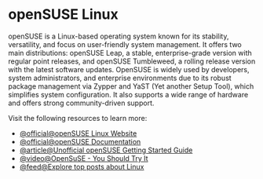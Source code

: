 # openSUSE Linux

openSUSE is a Linux-based operating system known for its stability, versatility, and focus on user-friendly system management. It offers two main distributions: openSUSE Leap, a stable, enterprise-grade version with regular point releases, and openSUSE Tumbleweed, a rolling release version with the latest software updates. OpenSUSE is widely used by developers, system administrators, and enterprise environments due to its robust package management via Zypper and YaST (Yet another Setup Tool), which simplifies system configuration. It also supports a wide range of hardware and offers strong community-driven support.

Visit the following resources to learn more:

- [@official@openSUSE Linux Website](https://www.opensuse.org/)
- [@official@openSUSE Documentation](https://en.opensuse.org/Main_Page)
- [@article@Unofficial openSUSE Getting Started Guide](https://opensuse-guide.org/)
- [@video@OpenSuSE - You Should Try It](https://www.youtube.com/watch?v=CZwAgf3f8CM)
- [@feed@Explore top posts about Linux](https://app.daily.dev/tags/linux?ref=roadmapsh)